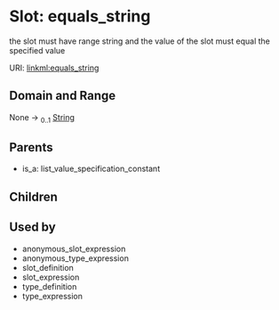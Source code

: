 
# Slot: equals_string


the slot must have range string and the value of the slot must equal the specified value

URI: [linkml:equals_string](https://w3id.org/linkml/equals_string)


## Domain and Range

None &#8594;  <sub>0..1</sub> [String](types/String.md)

## Parents

 *  is_a: list_value_specification_constant

## Children


## Used by

 * anonymous_slot_expression
 * anonymous_type_expression
 * slot_definition
 * slot_expression
 * type_definition
 * type_expression
